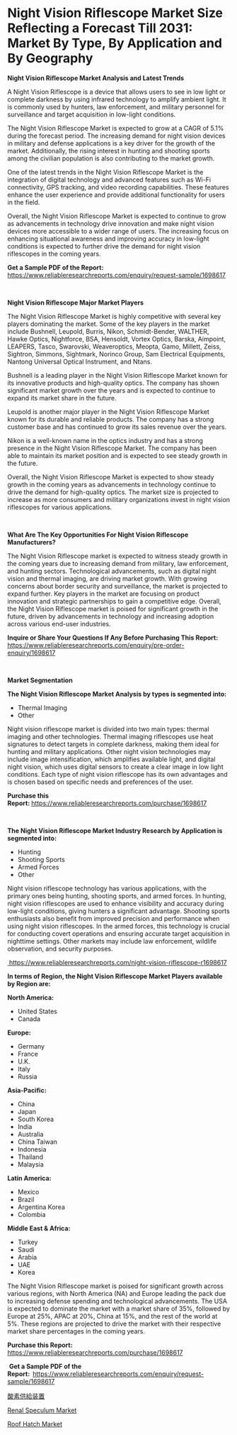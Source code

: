 <p><h1>Night Vision Riflescope Market Size Reflecting a Forecast Till 2031: Market By Type, By Application and By Geography</h1></p><p><strong>Night Vision Riflescope Market Analysis and Latest Trends</strong></p>
<p><p>A Night Vision Riflescope is a device that allows users to see in low light or complete darkness by using infrared technology to amplify ambient light. It is commonly used by hunters, law enforcement, and military personnel for surveillance and target acquisition in low-light conditions.</p><p>The Night Vision Riflescope Market is expected to grow at a CAGR of 5.1% during the forecast period. The increasing demand for night vision devices in military and defense applications is a key driver for the growth of the market. Additionally, the rising interest in hunting and shooting sports among the civilian population is also contributing to the market growth.</p><p>One of the latest trends in the Night Vision Riflescope Market is the integration of digital technology and advanced features such as Wi-Fi connectivity, GPS tracking, and video recording capabilities. These features enhance the user experience and provide additional functionality for users in the field.</p><p>Overall, the Night Vision Riflescope Market is expected to continue to grow as advancements in technology drive innovation and make night vision devices more accessible to a wider range of users. The increasing focus on enhancing situational awareness and improving accuracy in low-light conditions is expected to further drive the demand for night vision riflescopes in the coming years.</p></p>
<p><strong>Get a Sample PDF of the Report:&nbsp;</strong> <a href="https://www.reliableresearchreports.com/enquiry/request-sample/1698617">https://www.reliableresearchreports.com/enquiry/request-sample/1698617</a></p>
<p>&nbsp;</p>
<p><strong>Night Vision Riflescope Major Market Players</strong></p>
<p><p>The Night Vision Riflescope Market is highly competitive with several key players dominating the market. Some of the key players in the market include Bushnell, Leupold, Burris, Nikon, Schmidt-Bender, WALTHER, Hawke Optics, Nightforce, BSA, Hensoldt, Vortex Optics, Barska, Aimpoint, LEAPERS, Tasco, Swarovski, Weaveroptics, Meopta, Gamo, Millett, Zeiss, Sightron, Simmons, Sightmark, Norinco Group, Sam Electrical Equipments, Nantong Universal Optical Instrument, and Ntans.</p><p>Bushnell is a leading player in the Night Vision Riflescope Market known for its innovative products and high-quality optics. The company has shown significant market growth over the years and is expected to continue to expand its market share in the future.</p><p>Leupold is another major player in the Night Vision Riflescope Market known for its durable and reliable products. The company has a strong customer base and has continued to grow its sales revenue over the years.</p><p>Nikon is a well-known name in the optics industry and has a strong presence in the Night Vision Riflescope Market. The company has been able to maintain its market position and is expected to see steady growth in the future.</p><p>Overall, the Night Vision Riflescope Market is expected to show steady growth in the coming years as advancements in technology continue to drive the demand for high-quality optics. The market size is projected to increase as more consumers and military organizations invest in night vision riflescopes for various applications.</p></p>
<p>&nbsp;</p>
<p><strong>What Are The Key Opportunities For Night Vision Riflescope Manufacturers?</strong></p>
<p><p>The Night Vision Riflescope market is expected to witness steady growth in the coming years due to increasing demand from military, law enforcement, and hunting sectors. Technological advancements, such as digital night vision and thermal imaging, are driving market growth. With growing concerns about border security and surveillance, the market is projected to expand further. Key players in the market are focusing on product innovation and strategic partnerships to gain a competitive edge. Overall, the Night Vision Riflescope market is poised for significant growth in the future, driven by advancements in technology and increasing adoption across various end-user industries.</p></p>
<p><strong>Inquire or Share Your Questions If Any Before Purchasing This Report:</strong> <a href="https://www.reliableresearchreports.com/enquiry/pre-order-enquiry/1698617">https://www.reliableresearchreports.com/enquiry/pre-order-enquiry/1698617</a></p>
<p>&nbsp;</p>
<p><strong>Market Segmentation</strong></p>
<p><strong>The Night Vision Riflescope Market Analysis by types is segmented into:</strong></p>
<p><ul><li>Thermal Imaging</li><li>Other</li></ul></p>
<p><p>Night vision riflescope market is divided into two main types: thermal imaging and other technologies. Thermal imaging riflescopes use heat signatures to detect targets in complete darkness, making them ideal for hunting and military applications. Other night vision technologies may include image intensification, which amplifies available light, and digital night vision, which uses digital sensors to create a clear image in low light conditions. Each type of night vision riflescope has its own advantages and is chosen based on specific needs and preferences of the user.</p></p>
<p><strong>Purchase this Report:&nbsp;</strong><a href="https://www.reliableresearchreports.com/purchase/1698617">https://www.reliableresearchreports.com/purchase/1698617</a></p>
<p>&nbsp;</p>
<p><strong>The Night Vision Riflescope Market Industry Research by Application is segmented into:</strong></p>
<p><ul><li>Hunting</li><li>Shooting Sports</li><li>Armed Forces</li><li>Other</li></ul></p>
<p><p>Night vision riflescope technology has various applications, with the primary ones being hunting, shooting sports, and armed forces. In hunting, night vision riflescopes are used to enhance visibility and accuracy during low-light conditions, giving hunters a significant advantage. Shooting sports enthusiasts also benefit from improved precision and performance when using night vision riflescopes. In the armed forces, this technology is crucial for conducting covert operations and ensuring accurate target acquisition in nighttime settings. Other markets may include law enforcement, wildlife observation, and security purposes.</p></p>
<p><a href="https://www.reliableresearchreports.com/night-vision-riflescope-r1698617">&nbsp;https://www.reliableresearchreports.com/night-vision-riflescope-r1698617</a></p>
<p><strong>In terms of Region, the Night Vision Riflescope Market Players available by Region are:</strong></p>
<p>
    <p> <strong> North America: </strong>
        <ul>
            <li>United States</li>
            <li>Canada</li>
        </ul>
        </p> 
    <p> <strong> Europe: </strong>
        <ul>
            <li>Germany</li>
            <li>France</li>
            <li>U.K.</li>
            <li>Italy</li>
            <li>Russia</li>
        </ul>
        </p> 
    <p> <strong> Asia-Pacific: </strong>
        <ul>
            <li>China</li>
            <li>Japan</li>
            <li>South Korea</li>
            <li>India</li>
            <li>Australia</li>
            <li>China Taiwan</li>
            <li>Indonesia</li>
            <li>Thailand</li>
            <li>Malaysia</li>
        </ul>
        </p> 
    <p> <strong> Latin America: </strong>
        <ul>
            <li>Mexico</li>
            <li>Brazil</li>
            <li>Argentina Korea</li>
            <li>Colombia</li>
        </ul>
        </p> 
    <p> <strong> Middle East & Africa: </strong>
        <ul>
            <li>Turkey</li>
            <li>Saudi</li>
            <li>Arabia</li>
            <li>UAE</li>
            <li>Korea</li>
        </ul>
    </p>
    </p>
<p><p>The Night Vision Riflescope market is poised for significant growth across various regions, with North America (NA) and Europe leading the pack due to increasing defense spending and technological advancements. The USA is expected to dominate the market with a market share of 35%, followed by Europe at 25%, APAC at 20%, China at 15%, and the rest of the world at 5%. These regions are projected to drive the market with their respective market share percentages in the coming years.</p></p>
<p><strong>Purchase this Report: </strong><a href="https://www.reliableresearchreports.com/purchase/1698617">https://www.reliableresearchreports.com/purchase/1698617</a></p>
<p>&nbsp;<strong>Get a Sample PDF of the Report:&nbsp;&nbsp;</strong><a href="https://www.reliableresearchreports.com/enquiry/request-sample/1698617">https://www.reliableresearchreports.com/enquiry/request-sample/1698617</a></p>
<p><strong></strong></p>
<p><p><a href="https://github.com/BrionnaBoyle/Market-Research-Report-List-1/blob/main/733550165670.md">酸素供給装置</a></p><p><a href="https://www.linkedin.com/pulse/renal-speculum-market-outlook-industry-overview-forecast-2024-jph6f">Renal Speculum Market</a></p><p><a href="https://www.linkedin.com/pulse/roof-hatch-market-analysis-sze-forecasted-period-from-2024-yu7cf">Roof Hatch Market</a></p></p>